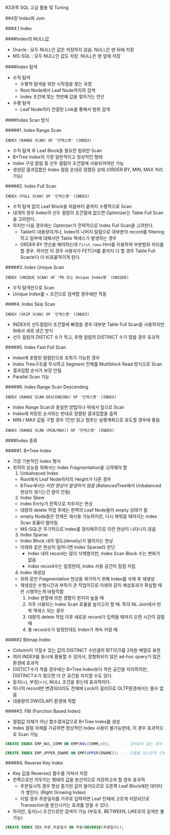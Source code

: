 #3과목 SQL 고급 활용 및 Tuning

##4장 Index와 Join

###4.1 Index

####Index의 NULL값
- Oracle : 모두 NULL인 값은 저장하지 않음. NULL은 맨 뒤에 저장
- MS-SQL : 모두 NULL인 값도 저장. NULL은 맨 앞에 저장

####Index 탐색
- 수직 탐색
  - 수평적 탐색을 위한 시작점을 찾는 과정
  - Root Node에서 Leaf Node까지의 검색
  - Index 조건에 맞는 첫번째 값을 찾아가는 연산
- 수평 탐색
  - Leaf Node끼리 연결된 Link를 통해서 범위 검색

####Index Scan 방식

#####1. Index Range Scan

```
INDEX (RANGE SCAN) OF '인덱스명' (INDEX)
```

- 수직 탐색 후 Leaf Block을 필요한 범위만 Scan
- B*Tree Index의 가장 일반적이고 정상적인 형태
- Index 구성 칼럼 중 선두 컬럼이 조건절에 사용되어야만 가능
- 생성된 결과집합은 Index 컬럼 순대로 정렬된 상태 (ORDER BY, MIN, MAX 처리 가능)


#####2. Index Full Scan

```
INDEX (FULL SCAN) OF '인덱스명' (INDEX)
```

- 수직 탐색 없이 Leaf Block을 처음부터 끝까지 수평적으로 Scan
- 대개의 경우 Index의 선두 컬럼이 조건절에 없으면 Optimizer는 Table Full Scan을 고려한다.
- 하지만 다음 경우에는 Optimzer가 전략적으로 Index Full Scan을 고려한다.
  - Table이 대용량이거나, Index의 나머지 칼럼으로 대부분의 record를 filtering하고 일부에 대해서만 Table 액세스가 발생하는 경우
  - ORDER BY 연산을 해야하는데 `first_rows` Hint를 이용하여 부분범위 처리를 할 경우. 하지만 이 경우 사용자가 FETCH를 끝까지 다 할 경우 Table Full Scan보다 더 비효율적이게 된다.

#####3. Index Unique Scan

```
INDEX (UNIQUE SCAN) OF 'PK 또는 Unique Index명` (UNIQUE)
```

- 수직 탐색만으로 Scan
- Unique Index를 = 조건으로 검색할 경우에만 작동

####4. Index Skip Scan

```
INDEX (SKIP SCAN) OF '인덱스명' (INDEX)
```

- INDEX의 선두컬럼이 조건절에 빠졌을 경우 대부분 Table Full Scan을 사용하지만 9i에서 새로 생긴 방식
- 선두 컬럼의 DISTICT 수가 적고, 후행 컬럼의 DISTINCT 수가 많을 경우 효과적

#####5. Index Fast Full Scan

- Index에 포함된 컬럼만으로 조회가 가능한 경우
- Index Tree구조를 무시하고 Segment 전체를 Multiblock Read 방식으로 Scan
- 결과집합 순서가 보장 안됨
- Parallel Scan 가능

#####6. Index Range Scan Descending

```
INDEX (RANGE SCAN DESCENDING) OF '인덱스명' (INDEX)
```

- Index Range Scan과 동일한 방법이나 뒤에서 앞으로 Scan
- Index에 저장된 순서와는 반대로 정렬된 결과집합을 출력
- MIN / MAX 값을 구할 경우 1건만 읽고 멈추는 실행계획으로 유도할 경우에 좋음

```
INDEX (RANGE SCAN (MIN/MAX)) OF '인덱스명' (INDEX)
```

####Index 종류

#####1. B*Tree Index

- 가장 기본적인 Index 형식
- 최적의 성능을 위해서는 Index Fragmentation을 고려해야 함
  1. Unbalnaced Index
    - Root에서 Leaf Node까지의 Height가 다른 경우
    - B*Tree에서는 이런 현상이 발생하지 않음 (Balanced*Tree에서 Unbalanced 현상이 생기는건 말이 안됨)
  2. Index Skew
    - Index Enrty가 한쪽으로 치우치는 현상
    - 대량의 delete 작업 후에는 한쪽의 Leaf Node들이 empty 상태가 됨
    - empty Node들은 언제든 재사용 가능하지만, 다시 채워질 때까지는 Index Scan 효율이 떨어짐
    - MS-SQL은 주기적으로 Index를 정리해주므로 이런 현상이 나타나지 않음
  3. Index Sparse
    - Index Block 내의 밀도(density)가 떨어지는 현상
    - 아래와 같은 현상이 일어나면 Index Sparse라 판단
      - Index 내의 record는 많이 삭제했지만, Index Scan Block 수는 변화가 없음
      - Index record수는 일정한데, Index 사용 공간이 점점 커짐
  4. Index 재생성
    - 위와 같은 Fragmentation 현상을 제거하기 위해 Index를 삭제 후 재생성
    - 재생성은 수행시간과 부하가 큰 작업이므로 아래와 같이 예상효과가 확실할 때만 시행하는게 바람직함
      1. Index 분할에 의한 경합이 현저히 높을 때
      2. 자주 사용되는 Index Scan 효율을 높이고자 할 때. 특히 NL Join에서 반복 액세스 되는 경우
      3. 대량의 delete 작업 이후 새로운 record가 입력될 때까지 오랜 시간이 걸릴 때
      4. 총 record수가 일정한데도 Index가 계속 커질 때

#####2 Bitmap Index
- Column이 가질수 있는 값의 DISTINCT 수만큼의 BIT(0,1)를 2차원 배열로 표현
- 여러 INDEX를 동시에 활용할 수 있어서, 정형화되지 않은 ad-hoc query가 많은 환경에 효과적
- DISTICT수가 적을 경우에는 B*Tree Index보다 적은 공간을 차지하지만, DISTINCT수가 많으면 더 큰 공간을 차지할 수도 있다.
- 등치(=), 부정(<>), NULL 조건을 찾는데 효과적이다.
- 하나의 record만 변경되더라도 전체에 Lock이 걸리므로 OLTP환경에서는 쓸수 없음
- 대용량의 DW(OLAP) 환경에 적합

#####3. FBI (Function Based Index)
- 컬럼값 자체가 아닌 함수결과값으로 B*Tree Index를 생성
- Index 컬럼 자체를 가공하면 정상적인 Index 사용이 불가능한데, 이 경우 효과적으로 Scan 가능

```SQL
CREATE INDEX EMP_NVL_COMM ON EMP(NVL(COMM,0));      -- 상여금이 없는 경우 0

CREATE INDEX EMP_UPPER_ENAME ON EMP(UPPER(ENAME));  -- 이름을 대소문자 구분없이 검색해야 할 경우
```

#####4. Reverse Key Index
- Key 값을 Reverse() 함수를 거쳐서 저장
- 한쪽으로만 치우치는 형태의 값을 분산적으로 저장하고자 할 경우 효과적
  - 주문일시의 경우 항상 증가된 값이 들어오르모 오른쪽 Leaf Block에만 데이터가 쌓인다. (Right Growing Index)
  - 이럴 경우 주문일자를 거꾸로 입력하면 Leaf 전체에 고르게 저장되므로 Transaction을 분산시키는 효과를 얻을 수 있다.
- 하지만, 등치(=) 조건으로만 검색이 가능 (부등호, BETWEEN, LIKE로의 검색은 불가능)

```SQL
CREATE INDEX IDX_주문_주문일시 ON 주문(REVERSE(주문일시));
```
